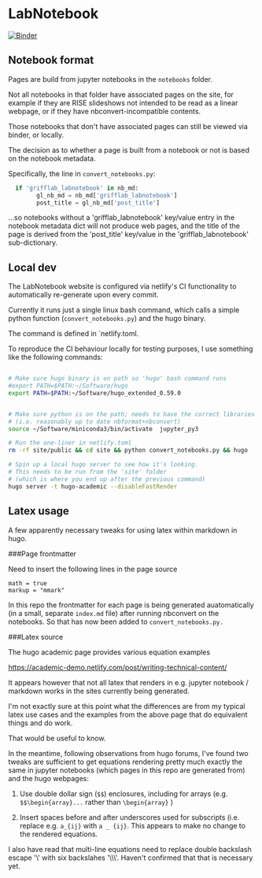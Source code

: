 # LabNotebook

[![Binder](https://mybinder.org/badge.svg)](https://mybinder.org/v2/gh/GriffithsLab/LabNotebook/master)





## Notebook format

Pages are build from jupyter notebooks in the `notebooks` folder. 

Not all notebooks in that folder have associated pages on the site, 
for example if they are RISE slideshows not intended to be read as a linear 
webpage, or if they have nbconvert-incompatible contents. 

Those notebooks that don't have associated pages can still be viewed via binder,
or locally. 

The decision as to whether a page is built from a notebook or not is based on the notebook metadata. 

Specifically, the line in `convert_notebooks.py`:


```python
  if 'grifflab_labnotebook' in nb_md:
        gl_nb_md = nb_md['grifflab_labnotebook']
        post_title = gl_nb_md['post_title'] 
```

...so notebooks without a 'grifflab_labnotebook' key/value entry in the notebook metadata dict will 
not produce web pages, and the title of the page is derived from the 'post_title' key/value in the 
'grifflab_labnotebook' sub-dictionary. 






## Local dev  


The LabNotebook website is configured via netlify's CI functionality to automatically re-generate upon every commit. 

Currently it runs just a single linux bash command, which calls a simple python function (`convert_notebooks.py`) and the hugo binary. 

The command is defined in `netlify.toml. 

To reproduce the CI behaviour locally for testing purposes, I use something like the following commands:


```bash

# Make sure hugo binary is on path so 'hugo' bash command runs
#export PATH=$PATH:~/Software/hugo  
export PATH=$PATH:~/Software/hugo_extended_0.59.0


# Make sure python is on the path; needs to have the correct libraries
# (i.e. reasonably up to date nbformat+nbconvert)
source ~/Software/miniconda3/bin/activate  jupyter_py3  

# Run the one-liner in netlify.toml
rm -rf site/public && cd site && python convert_notebooks.py && hugo  

# Spin up a local hugo server to see how it's looking. 
# This needs to be run from the 'site' folder
# (which is where you end up after the previous command)
hugo server -t hugo-academic --disableFastRender  

```


## Latex usage

A few apparently necessary tweaks for using latex within markdown in hugo. 


###Page frontmatter

Need to insert the following lines in the page source

```
math = true
markup = "mmark"
```

In this repo the frontmatter for each page is being generated auatomatically (in a small, separate `index.md` file) after running nbconvert on the notebooks. So that has now been added to `convert_notebooks.py.`



###Latex source

The hugo academic page provides various equation examples 

https://academic-demo.netlify.com/post/writing-technical-content/


It appears however that not all latex that renders in e.g. jupyter notebook / markdown works in the sites currently being generated. 


I'm not exactly sure at this point what the differences are from my typical latex use cases and the examples from the above page that do equivalent things and do work. 

That would be useful to know. 

In the meantime, following observations from hugo forums, I've found two tweaks are sufficient to get equations rendering pretty much exactly the same in jupyter notebooks (which pages in this repo are generated from) and the hugo webpages:


1. Use double dollar sign (`$$`) enclosures, including for arrays (e.g. `$$\begin{array}...` rather than `\begin{array}` )

2. Insert spaces before and after underscores used for subscripts (i.e. replace e.g. `a_{ij}` with `a _ {ij}`. This appears to make no change to the rendered equations. 


I also have read that multi-line equations need to replace double backslash escape '\\' with six backslahes '\\\\\\'. Haven't confirmed that that is necessary yet. 




